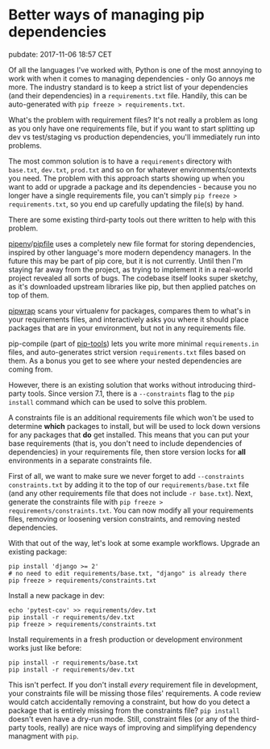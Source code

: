 # Better ways of managing pip dependencies
pubdate: 2017-11-06 18:57 CET

Of all the languages I've worked with, Python is one of the most annoying to work with when it comes to managing dependencies - only Go annoys me more. The industry standard is to keep a strict list of your dependencies (and their dependencies) in a `requirements.txt` file. Handily, this can be auto-generated with `pip freeze > requirements.txt`.

What's the problem with requirement files? It's not really a problem as long as you only have one requirements file, but if you want to start splitting up dev vs test/staging vs production dependencies, you'll immediately run into problems.

The most common solution is to have a `requirements` directory with `base.txt`, `dev.txt`, `prod.txt` and so on for whatever environments/contexts you need. The problem with this approach starts showing up when you want to add or upgrade a package and its dependencies - because you no longer have a single requirements file, you can't simply `pip freeze > requirements.txt`, so you end up carefully updating the file(s) by hand.

There are some existing third-party tools out there written to help with this problem.

[pipenv](https://github.com/kennethreitz/pipenv)/[pipfile](https://github.com/pypa/pipfile) uses a completely new file format for storing dependencies, inspired by other language's more modern dependency managers. In the future this may be part of pip core, but it is not currently. Until then I'm staying far away from the project, as trying to implement it in a real-world project revealed all sorts of bugs. The codebase itself looks super sketchy, as it's downloaded upstream libraries like pip, but then applied patches on top of them.

[pipwrap](https://github.com/jessamynsmith/pipwrap) scans your virtualenv for packages, compares them to what's in your requirements files, and interactively asks you where it should place packages that are in your environment, but not in any requirements file.

pip-compile (part of [pip-tools](https://github.com/jazzband/pip-tools)) lets you write more minimal `requirements.in` files, and auto-generates strict version `requirements.txt` files based on them. As a bonus you get to see where your nested dependencies are coming from.

However, there is an existing solution that works without introducing third-party tools. Since version 7.1, there is a `--constraints` flag to the `pip install` command which can be used to solve this problem.

A constraints file is an additional requirements file which won't be used to determine **which** packages to install, but will be used to lock down versions for any packages that **do** get installed. This means that you can put your base requirements (that is, you don't need to include dependencies of dependencies) in your requirements file, then store version locks for **all** environments in a separate constraints file.

First of all, we want to make sure we never forget to add `--constraints constraints.txt` by adding it to the top of our `requirements/base.txt` file (and any other requirements file that does not include `-r base.txt`). Next, generate the constraints file with `pip freeze > requirements/constraints.txt`. You can now modify all your requirements files, removing or loosening version constraints, and removing nested dependencies.

With that out of the way, let's look at some example workflows. Upgrade an existing package:

	pip install 'django >= 2'
	# no need to edit requirements/base.txt, "django" is already there
	pip freeze > requirements/constraints.txt

Install a new package in dev:

	echo 'pytest-cov' >> requirements/dev.txt
	pip install -r requirements/dev.txt
	pip freeze > requirements/constraints.txt

Install requirements in a fresh production or development environment works just like before:

	pip install -r requirements/base.txt
	pip install -r requirements/dev.txt

This isn't perfect. If you don't install *every* requirement file in development, your constraints file will be missing those files' requirements. A code review would catch accidentally removing a constraint, but how do you detect a package that is entirely missing from the constraints file? `pip install` doesn't even have a dry-run mode. Still, constraint files (or any of the third-party tools, really) are nice ways of improving and simplifying dependency managment with `pip`.
